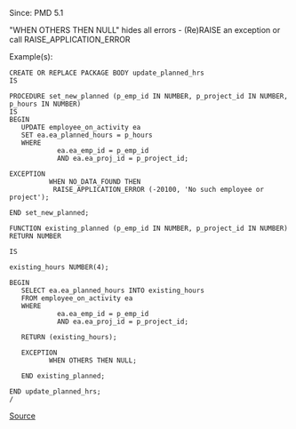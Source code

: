 Since: PMD 5.1

"WHEN OTHERS THEN NULL" hides all errors - (Re)RAISE an exception or call RAISE_APPLICATION_ERROR

Example(s):
```
CREATE OR REPLACE PACKAGE BODY update_planned_hrs
IS
 
PROCEDURE set_new_planned (p_emp_id IN NUMBER, p_project_id IN NUMBER, p_hours IN NUMBER)
IS
BEGIN
   UPDATE employee_on_activity ea
   SET ea.ea_planned_hours = p_hours
   WHERE
            ea.ea_emp_id = p_emp_id            
            AND ea.ea_proj_id = p_project_id;
 
EXCEPTION
          WHEN NO_DATA_FOUND THEN
           RAISE_APPLICATION_ERROR (-20100, 'No such employee or project');
 
END set_new_planned;
 
FUNCTION existing_planned (p_emp_id IN NUMBER, p_project_id IN NUMBER) RETURN NUMBER
 
IS
 
existing_hours NUMBER(4);
 
BEGIN
   SELECT ea.ea_planned_hours INTO existing_hours 
   FROM employee_on_activity ea
   WHERE
            ea.ea_emp_id = p_emp_id     
            AND ea.ea_proj_id = p_project_id; 
 
   RETURN (existing_hours);
 
   EXCEPTION
          WHEN OTHERS THEN NULL;
 
   END existing_planned;
 
END update_planned_hrs;
/
```

[Source](https://pmd.github.io/pmd-5.5.4/pmd-plsql/rules/plsql/TomKytesDespair.html#TomKytesDespair)
